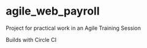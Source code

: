 # agile_web_payroll

Project for practical work in an Agile Training Session

Builds with Circle CI
